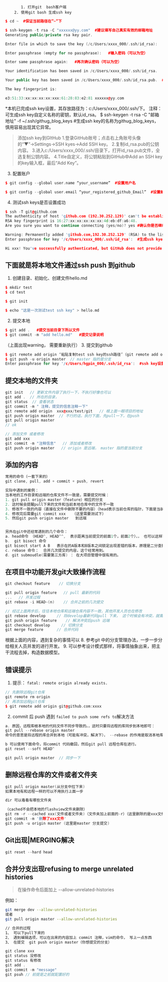        ﻿   ﻿ ﻿1. 打开git  bash客户端
    ﻿   ﻿ ﻿2. 使用git bash 生成ssh key

```cpp
$ cd ~  #保证当前路径在”~”下

$ ssh-keygen -t rsa -C "xxxxxx@yy.com"  #建议填写自己真实有效的邮箱地址
Generating public/private rsa key pair.

Enter file in which to save the key (/c/Users/xxxx_000/.ssh/id_rsa):   #不填直接回车

Enter passphrase (empty for no passphrase):   #输入密码（可以为空）

Enter same passphrase again:   #再次确认密码（可以为空）

Your identification has been saved in /c/Users/xxxx_000/.ssh/id_rsa.   #生成的id_rsa文件为密钥

Your public key has been saved in /c/Users/xxxx_000/.ssh/id_rsa.pub.  #生成的id_rsa.pub公钥

The key fingerprint is:

e3:51:33:xx:xx:xx:xx:xxx:61:28:83:e2:81 xxxxxx@yy.com
```
*本机已完成ssh key设置，其存放路径为：c:/Users/xxxx_000/.ssh/下。
注释：可生成ssh key自定义名称的密钥，默认id_rsa。
$ ssh-keygen -t rsa -C "邮箱地址" -f ~/.ssh/githug_blog_keys #生成ssh key的名称为githug_blog_keys，慎用容易出现其它异常。

> 添加ssh key到GItHub
> 1.登录GitHub账号；点击右上角账号头像的“▼”→Settings→SSH kyes→Add SSH key。
> 2.复制id_rsa.pub的公钥内容。
> 3.进入c:/Users/xxxx_000/.ssh/目录下，打开id_rsa.pub文件，全选复制公钥内容。
> 4.Title自定义，将公钥粘贴到GitHub中Add an SSH key的key输入框，最后“Add Key”。

3. 配置账户

```cpp
$ git config --global user.name “your_username”  #设置用户名

$ git config --global user.email “your_registered_github_Email”  #设置邮箱地址(建议用注册giuhub的邮箱)
```
4. 测试ssh keys是否设置成功

```cpp
$ ssh -T git@github.com
The authenticity of host 'github.com (192.30.252.129)' can't be established.
RSA key fingerprint is 16:27:xx:xx:xx:xx:xx:4d:eb:df:a6:48.
Are you sure you want to continue connecting (yes/no)? yes #确认你是否继续联系，输入yes

Warning: Permanently added 'github.com,192.30.252.129' (RSA) to the list of known hosts.
Enter passphrase for key '/c/Users/xxxx_000/.ssh/id_rsa':  #生成ssh kye是密码为空则无此项，若设置有密码则有此项且，输入生成ssh key时设置的密码即可。

Hi xxx! You've successfully authenticated, but GitHub does not provide shell access. #出现词句话，说明设置成功。
```

## 下面就是将本地文件通过ssh push 到github
1. 创建目录、初始化、创建文件hello.md

```cpp
$ mkdir test
$ cd test

$ git init

$ echo "这是一次测试test ssh key" > hello.md
```
2. 提交本地

```cpp
$ git add .   #提交当前目录下所以文件
$ git commit -m "add hello.md"   #提交记录说明 
```
（上面出现warning， 需要重新执行）
3. 提交到github

```cpp
$ git remote add origin ‘粘贴复制test ssh key的ssh路径’（git remote add origin git@github.com:acelj/QT_FFMPEG.git）
$ git push -u origin master  // master 指的是分支
Enter passphrase for key '/c/Users/hgpin_000/.ssh/id_rsa':  #ssh key设置密码故此需要输入密码
```
## 提交本地的文件夹

```cpp
git init   // 更新文件内容了执行一下，不执行好像也可以
git add .  // 所在的目录，
git status  // 查看状态
git commit -m " 注释，提交的信息注释一下"
git remote add origin  xxx@xxx/test/git   // 根上面一眼项目的地址
git push origin master  // 不行的话，执行下面，先pull一下，在push
git pull origin master 
// ok

// 添加文件 或者修改
git add xxx
git commit -m "注释信息"   // 添加或者修改
git push origin master   // origin 是远端， master 指的是当前分支
```

## 添加的内容

```cpp
常用的命令（一套下来的）
git clone, pull, add + commit + push, revert

实际中遇到的案例： 
当本地的工作目录和远端的仓库文件不一致是，需要提交时候：
1. git pull origin master（feature）相应的分支
2. 这时候会提醒pull下来的文件和当前本地仓库中的文件不一致
3. 修改不一致的内容（直接在文件中删除不要的内容）（head表示当前仓库的指针，下面是当前仓库的内容；=====下面是远端仓库的内容，和哈希值）
4. 修改完后需要git commit xxx   （这里需要测试下）
5. 然后git push origin master   到远端


另外在git中还经常遇到的几个命令：
a. head命令 （HEAD^, HEAD^^,  表示距离当前提交的前面1个，前面2个），， 也可以这样写 HEAD~(n),后面的这种写法是可以写多级的，前面只能1-4级。
b.  git bisect 命令  
git bisect start A B   表示在的A版本和B版本之间锁定出现差错的版本，原理是二分查找。
c. rebase 命令：  合并几次提交的内容，这个经常用到。
d. git submoudle(需要第三方库) ： 在大项目管理中很有用的。
```

## 在项目中功能开发git大致操作流程

```cpp
git checkout feature    // 切换分支

git pull origin feature   // pull 最新的代码
...   // 开发过程
git rebase -i HEAD~(n)    // 合并之前的几次提交

// 经过上面两步后，往往本地仓库和远端仓库内容不一致，其他开发人员也在修改
git rebase develop     // 将develop最新代码pull 下来， 这个时候会有冲突，就需要解决冲突
git push origin feature    // 解决冲突后push 远端
git checkout develop     // 切换分支
git merge feature      // 合并代码

```


根据上面的内容，遇到复杂的事情可以
8. 参考git 中的分支管理办法，一步一步分给相关人员并发的进行开发。
9. 可以参考设计模式那样，将事情抽象出来，把主干流程去掉，构造数据模型。




## 错误提示
1. 提示： `fatal: remote origin already exists.`

```cpp
// 先删除远程git仓库
git remote rm origin
// 再添加远程git仓库
$ git remote add origin git@github.com:xxxx
```

2. commit 后 push 遇到 `failed to push some refs to`解决方法

```cpp
a. 原因，远程库根本地的代码文件不同步导致的。，这时只要将远程的库同步到本地即可：
git pull --rebase origin master
命令的意思是将远程的库合并到本地（可能有冲突，解决下）， --rebase 的作用是取消本地库中刚刚提交的commit ，并把他们接到更新后的本地仓库中

b 可以使用下面命令，将commit 代码撤回，然后git pull 远程仓库在进行。
git reset --soft HEAD^

git pull origin master  // 同步一下
```



## 删除远程仓库的文件或者文件夹

```cpp
git pull origin master(从分支中拉下来)
如果本地有和远程一样的可以不用执行上面一步

dir 可以看看有哪些文件夹

（cached不会把本地的flashview文件夹删除）
git rm -r --cached xxx(文件或者文件夹)（文件夹加上前面的-r）（这里删除的是xxx文件或者文件夹）
git commit -m '删除了xxx文件'
git push -u origin master (这里是master 分支提交)

```



## Git出现|MERGING解决

```cpp
git reset --hard head
```



## 合并分支出现refusing to merge unrelated histories 

> 在操作命令后面加上 --allow-unrelated-histories 



例如：

```bash
git merge dev --allow-unrelated-histories 
或者
git pull origin master --allow-unrelated-histories

// 合并的过程
1、 可以下pull下来的
2、 遇到编辑选项，可以在出来的内容加上 commit 注释，vim的命令， 写上一点东西
3、 在提交  git push origin master（你想提交的分支）
```

```cpp
git clone xxx
git status 没修改
git status 有修改
git add .
git commit -m "message"
git psuh // 前提是之前就配置好的


